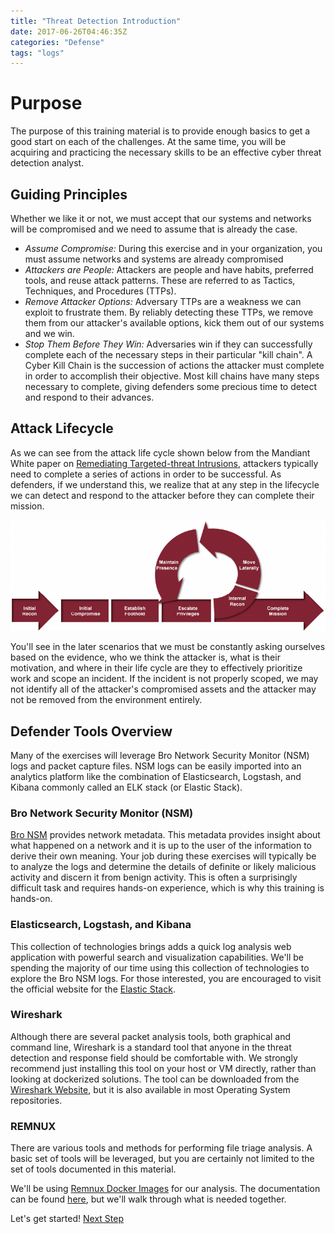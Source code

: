 ```yaml
---
title: "Threat Detection Introduction"
date: 2017-06-26T04:46:35Z
categories: "Defense"
tags: "logs"
---
```


# Purpose

The purpose of this training material is to provide enough basics to get a good start on each of the challenges.  At the same time, you will be acquiring and practicing the necessary skills to be an effective cyber threat detection analyst.

## Guiding Principles

Whether we like it or not, we must accept that our systems and networks will be compromised and we need to assume that is already the case.

 - *Assume Compromise:* During this exercise and in your organization, you must assume networks and systems are already compromised
 - *Attackers are People:* Attackers are people and have habits, preferred tools, and reuse attack patterns.  These are referred to as Tactics, Techniques, and Procedures (TTPs).
 - *Remove Attacker Options:* Adversary TTPs are a weakness we can exploit to frustrate them.  By reliably detecting these TTPs, we remove them from our attacker's available options, kick them out of our systems and we win.
 - *Stop Them Before They Win:* Adversaries win if they can successfully complete each of the necessary steps in their particular "kill chain".  A Cyber Kill Chain is the succession of actions the attacker must complete in order to accomplish their objective.  Most kill chains have many steps necessary to complete, giving defenders some precious time to detect and respond to their advances.

## Attack Lifecycle

As we can see from the attack life cycle shown below from the Mandiant White paper on [Remediating Targeted-threat Intrusions](https://media.blackhat.com/bh-us-12/Briefings/Aldridge/BH_US_12_Aldridge_Targeted_Intrustion_WP.pdf), attackers typically need to complete a series of actions in order to be successful.  As defenders, if we understand this, we realize that at any step in the lifecycle we can detect and respond to the attacker before they can complete their mission.

![Attack Lifecycle](/defense/attack_lifecycle.png)

You'll see in the later scenarios that we must be constantly asking ourselves based on the evidence, who we think the attacker is, what is their motivation, and where in their life cycle are they to effectively prioritize work and scope an incident.  If the incident is not properly scoped, we may not identify all of the attacker's compromised assets and the attacker may not be removed from the environment entirely.

## Defender Tools Overview

Many of the exercises will leverage Bro Network Security Monitor (NSM) logs and packet capture files.  NSM logs can be easily imported into an analytics platform like the combination of Elasticsearch, Logstash, and Kibana commonly called an ELK stack (or Elastic Stack).

### Bro Network Security Monitor (NSM)

[Bro NSM](https://www.bro.org/) provides network metadata.  This metadata provides insight about what happened on a network and it is up to the user of the information to derive their own meaning.  Your job during these exercises will typically be to analyze the logs and determine the details of definite or likely malicious activity and discern it from benign activity.  This is often a surprisingly difficult task and requires hands-on experience, which is why this training is hands-on.

### Elasticsearch, Logstash, and Kibana

This collection of technologies brings adds a quick log analysis web application with powerful search and visualization capabilities.  We'll be spending the majority of our time using this collection of technologies to explore the Bro NSM logs.  For those interested, you are encouraged to visit the official website for the [Elastic Stack](https://www.elastic.co/webinars/introduction-elk-stack).

### Wireshark

Although there are several packet analysis tools, both graphical and command line, Wireshark is a standard tool that anyone in the threat detection and response field should be comfortable with.  We strongly recommend just installing this tool on your host or VM directly, rather than looking at dockerized solutions.  The tool can be downloaded from the [Wireshark Website](https://www.wireshark.org/), but it is also available in most Operating System repositories.

### REMNUX

There are various tools and methods for performing file triage analysis.  A basic set of tools will be leveraged, but you are certainly not limited to the set of tools documented in this material.

We'll be using [Remnux Docker Images](https://hub.docker.com/r/remnux/) for our analysis.  The documentation can be found [here](https://remnux.org/docs/containers/malware-analysis/), but we'll walk through what is needed together.


Let's get started! [Next Step](/defense/getting_started/)
